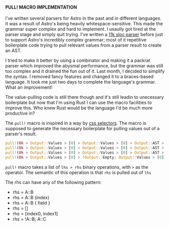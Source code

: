 #### PULL! MACRO IMPLEMENTATION
I've written several parsers for Astro in the past and in different languages. It was a result of Astro's being heavily whitespace-sensitive. This made the grammar super complex and hard to implement. I usaully got tired at the parser stage and simply quit trying. I've written a [11k sloc parser](https://github.com/astrolang/astro/blob/f3a19c128f1327815d469dcf5a409c0854d2b483/src/compiler/syntax/parser-old.js) before just to support Astro's incredibly complex grammar; most of it repetitive boilerplate code trying to pull relevant values from a parser result to create an AST.

I tried to make it better by using a combinator and making it a packrat parser which improved the abysmal performance, but the grammar was still too complex and it drained the fun out of it. Last month, I decided to simplify the syntax. I removed fancy features and changed it to a braces-based language. It took me just two days to complete the language's grammar. What an improvement!

The value-pulling code is still there though and it's still leadin to unecessary boilerplate but now that I'm using Rust I can use the macro facilities to improve this. Who knew Rust would be the language I'd be much more productive in?

The `pull!` macro is inspired in a way by [css selectors](https://www.w3schools.com/cssref/css_selectors.asp). The macro is supposed to generate the necessary boilerplate for pulling values out of a parser's result.

```rust
pull!(Ok > Output::Values > [0] > Output::Values > [0] > Output::AST > AST::SimpleExpr > SimpleExpr::Tuple > [0, 1])
pull!(Ok > Output::Values > [0] > Output::Values > [0] > Output::AST > AST::SimpleExpr > SimpleExpr::Tuple > [])
pull!(Ok > Output::Values > [0] > Output::Values > [0] > Output::AST > AST::SimpleExpr > SimpleExpr::Tuple (0) > [0] > SimpleExpr::Terminal { kind, value })
pull!(Ok > Output::Values > [0] > !Output::Empty; Output::Values > [0])
```

`pull!` macro takes a list of `lhs > rhs` binary operations, with `>` as the operator. The semantic of this operation is that  `rhs` is pulled out of `lhs`

The rhs can have any of the following pattern:
- rhs = A::B
- rhs = A::B (index)
- rhs = A::B { field }
- rhs = []
- rhs = [index0, index1]
- rhs = !A::B; A::C
